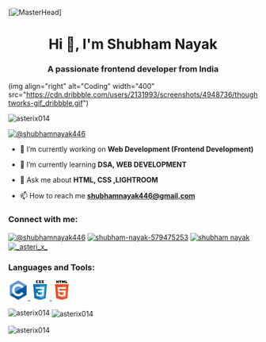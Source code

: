 [![MasterHead](https://miro.medium.com/max/1100/1*uoUra4LLjZqtkMH4RUeRmw.gif)]
<h1 align="center">Hi 👋, I'm Shubham Nayak</h1>
<h3 align="center">A passionate frontend developer from India</h3>


(img align="right" alt="Coding" width="400" src="https://cdn.dribbble.com/users/2131993/screenshots/4948736/thoughtworks-gif_dribbble.gif")


<p align="left"> <img src="https://komarev.com/ghpvc/?username=asterix014&label=Profile%20views&color=0e75b6&style=flat" alt="asterix014" /> </p>

<p align="left"> <a href="https://twitter.com/@shubhamnayak446" target="blank"><img src="https://img.shields.io/twitter/follow/@shubhamnayak446?logo=twitter&style=for-the-badge" alt="@shubhamnayak446" /></a> </p>

- 🔭 I’m currently working on **Web Development (Frontend Development)**

- 🌱 I’m currently learning **DSA, WEB DEVELOPMENT**

- 💬 Ask me about **HTML, CSS ,LIGHTROOM**

- 📫 How to reach me **shubhamnayak446@gmail.com**

<h3 align="left">Connect with me:</h3>
<p align="left">
<a href="https://twitter.com/@shubhamnayak446" target="blank"><img align="center" src="https://raw.githubusercontent.com/rahuldkjain/github-profile-readme-generator/master/src/images/icons/Social/twitter.svg" alt="@shubhamnayak446" height="30" width="40" /></a>
<a href="https://linkedin.com/in/shubham-nayak-579475253" target="blank"><img align="center" src="https://raw.githubusercontent.com/rahuldkjain/github-profile-readme-generator/master/src/images/icons/Social/linked-in-alt.svg" alt="shubham-nayak-579475253" height="30" width="40" /></a>
<a href="https://fb.com/shubham nayak" target="blank"><img align="center" src="https://raw.githubusercontent.com/rahuldkjain/github-profile-readme-generator/master/src/images/icons/Social/facebook.svg" alt="shubham nayak" height="30" width="40" /></a>
<a href="https://instagram.com/_asteri_x_" target="blank"><img align="center" src="https://raw.githubusercontent.com/rahuldkjain/github-profile-readme-generator/master/src/images/icons/Social/instagram.svg" alt="_asteri_x_" height="30" width="40" /></a>
</p>

<h3 align="left">Languages and Tools:</h3>
<p align="left"> <a href="https://www.cprogramming.com/" target="_blank" rel="noreferrer"> <img src="https://raw.githubusercontent.com/devicons/devicon/master/icons/c/c-original.svg" alt="c" width="40" height="40"/> </a> <a href="https://www.w3schools.com/css/" target="_blank" rel="noreferrer"> <img src="https://raw.githubusercontent.com/devicons/devicon/master/icons/css3/css3-original-wordmark.svg" alt="css3" width="40" height="40"/> </a> <a href="https://www.w3.org/html/" target="_blank" rel="noreferrer"> <img src="https://raw.githubusercontent.com/devicons/devicon/master/icons/html5/html5-original-wordmark.svg" alt="html5" width="40" height="40"/> </a> </p>

<p><img align="left" src="https://github-readme-stats.vercel.app/api/top-langs?username=asterix014&show_icons=true&locale=en&layout=compact" alt="asterix014" /></p>

<p>&nbsp;<img align="center" src="https://github-readme-stats.vercel.app/api?username=asterix014&show_icons=true&locale=en" alt="asterix014" /></p>

<p><img align="center" src="https://github-readme-streak-stats.herokuapp.com/?user=asterix014&" alt="asterix014" /></p>
